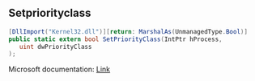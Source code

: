 ## Setpriorityclass

```csharp
[DllImport("Kernel32.dll")][return: MarshalAs(UnmanagedType.Bool)]
public static extern bool SetPriorityClass(IntPtr hProcess,
   uint dwPriorityClass
);
```

Microsoft documentation: [Link](https://docs.microsoft.com/en-us/windows/win32/api/processthreadsapi/nf-processthreadsapi-setpriorityclass)
